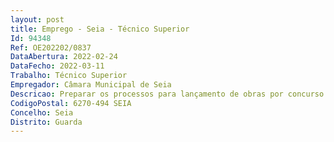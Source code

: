 ```yaml
--- 
layout: post
title: Emprego - Seia - Técnico Superior
Id: 94348
Ref: OE202202/0837
DataAbertura: 2022-02-24
DataFecho: 2022-03-11
Trabalho: Técnico Superior
Empregador: Câmara Municipal de Seia
Descricao: Preparar os processos para lançamento de obras por concurso público, ajuste direto, consulta prévia e outros procedimentos concursais  Organizar os respetivos Programas de Concurso e Caderno de Encargos, sempre em colaboração com os outros Serviços  Proceder aos demais atos administrativos, quando solicitado pelo Júri, Presidente da Câmara ou Vereador com competência delegada  Proceder à adjudicação de Empreitadas, Bens, e Serviços, em conformidade com o CCP  Formalizar Contratos  Publicitar os procedimentos em plataforma eletrónica  Fornecer dados estatísticos para as entidades competentes  Organizar processos para efeitos de Visto junto do Tribunal de Contas  Proceder ao apoio administrativo ao Júri dos Concursos, até à elaboração do Contrato  Proceder ao controlo de valores acumulados dos fornecedores empreiteiros tendo em conta os limites dos ajustes diretos e consultas prévias  Proceder ao registo no SCA dos procedimentos concursais celebrados, bem como as suas renovações  Efetuar conferências periódicas ao armazém e apresentar o relatório de ocorrências  Elaborar, em colaboração com diversos Serviços, o plano anual de aprovisionamento, de acordo com as atividades constantes das grandes opções do plano  Coordenar o sistema de gestão de stocks, mantendo atualizado o inventário de existências  Gerir e manter atualizado o ficheiro de fornecedores e controlar o fornecimento de materiais e a receção dos mesmos  Fazer consultas prévias ao mercado, mantendo as informações atualizadas sobre as cotações dos bens materiais ou serviços mais significativos  Coordenar o sistema de emissões de Requisições externas  Assegurar as ações prévias necessárias à satisfação imediata, sempre que possível, das requisições pedidos internos, através de materiais existentes em armazém  Controlar e acompanhar, pelos meios adequados, todas a requisições pedidos internos dos Serviços, de forma a empreender medidas de racionalização e de imputação de custos, bem como, manter atualizadas as fichas de existências e o controlo de materiais em armazém  Receber faturas e as respetivas guias de remessa, promovendo a sua conferência pelos Serviços  Rececionar os bens e materiais, procedendo à conferência de guias de remessa e certificar, após verificação, a sua quantidade e qualidade  Proteger os bens de deterioração ou roubo Registar correta e atempadamente as entradas e saídas de cada bem ou material do armazém  Elaborar o inventário anual, em termos quantitativos e qualitativos, em conformidade com as normas legais ou orientações estabelecidas  Implementar medidas que facilitem a receção, conferência, arrumação de bens e a sua referenciação visando os acessos e movimentação.
CodigoPostal: 6270-494 SEIA
Concelho: Seia
Distrito: Guarda
--- 
```

